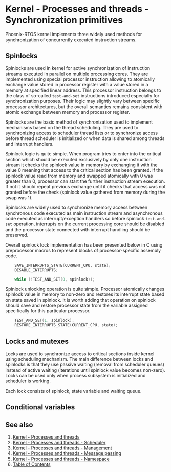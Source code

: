 # Kernel - Processes and threads - Synchronization primitives

Phoenix-RTOS kernel implements three widely used methods for synchronization of concurrently executed instruction
streams.

## Spinlocks

Spinlocks are used in kernel for active synchronization of instruction streams executed in parallel on multiple
processing cores. They are implemented using special processor instruction allowing to atomically exchange value stored
in processor register with a value stored in a memory at specified linear address. This processor instruction belongs
to the class of so-called `test-and-set` instructions introduced especially for synchronization purposes. Their logic
may slightly vary between specific processor architectures, but the overall semantics remains consistent with atomic
exchange between memory and processor register.

Spinlocks are the basic method of synchronization used to implement mechanisms based on the thread scheduling. They are
used to synchronizing access to scheduler thread lists or to synchronize access before thread scheduler is initialized
or when data is shared among threads and interrupt handlers.

Spinlock logic is quite simple. When program tries to enter into the critical section which should be executed
exclusively by only one instruction stream it checks the spinlock value in memory by exchanging it with the value 0
meaning that access to the critical section has been granted. If the spinlock value read from memory and swapped
atomically with 0 was greater than 0, processor can start the further instruction stream execution. If not it should
repeat previous exchange until it checks that access was not granted before the check (spinlock value gathered from
memory during the swap was 1).

Spinlocks are widely used to synchronize memory access between synchronous code executed as main instruction stream and
asynchronous code executed as interrupt/exception handlers so before spinlock `test-and-set` operation, interrupts on
the current processing core should be disabled and the processor state connected with interrupt handling should be
preserved.

Overall spinlock lock implementation has been presented below in C using preprocessor macros to represent blocks of
processor-specific assembly code.

```c
    SAVE_INTERRUPTS_STATE(CURRENT_CPU, state);
    DISABLE_INTERRUPTS;

    while (!TEST_AND_SET(0, spinlock));
```

Spinlock unlocking operation is quite simple. Processor atomically changes spinlock value in memory to non-zero and
restores its interrupt state based on state saved in spinlock. It is worth adding that operation on spinlock should
save and restore processor state from the variable assigned specifically for this particular processor.

```c
    TEST_AND_SET(1, spinlock);
    RESTORE_INTERRUPTS_STATE(CURRENT_CPU, state);
```

## Locks and mutexes

Locks are used to synchronize access to critical sections inside kernel using scheduling mechanism. The main difference
between locks and spinlocks is that they use passive waiting (removal from scheduler queues) instead of active waiting
(iterations until spinlock value becomes non-zero). Locks can be used only when process subsystem is initialized and
scheduler is working.

Each lock consists of spinlock, state variable and waiting queue.

## Conditional variables

## See also

1. [Kernel - Processes and threads](proc.md)
2. [Kernel - Processes and threads - Scheduler](scheduler.md)
3. [Kernel - Processes and threads - Management](forking.md)
4. [Kernel - Processes and threads - Message passing](msg.md)
5. [Kernel - Processes and threads - Namespace](namespace.md)
6. [Table of Contents](../../README.md)
